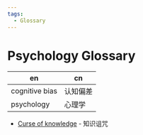 ```yaml
---
tags:
  - Glossary
---
```


# Psychology Glossary

| en             | cn       |
| -------------- | -------- |
| cognitive bias | 认知偏差 |
| psychology     | 心理学   |

- [Curse of knowledge](https://en.wikipedia.org/wiki/Curse_of_knowledge) - 知识诅咒

